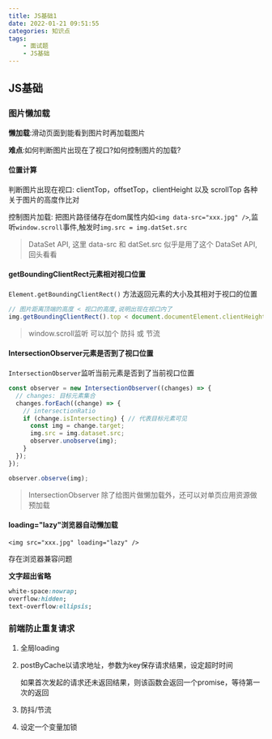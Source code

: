 ```yaml
---
title: JS基础1
date: 2022-01-21 09:51:55
categories: 知识点
tags: 
    - 面试题
    - JS基础
---
```


## JS基础

### 图片懒加载

__懒加载__:滑动页面到能看到图片时再加载图片

__难点__:如何判断图片出现在了视口?如何控制图片的加载?

#### 位置计算

判断图片出现在视口: clientTop，offsetTop，clientHeight 以及 scrollTop 各种关于图片的高度作比对

控制图片加载: 把图片路径储存在dom属性内如`<img data-src="xxx.jpg" />`,监听`window.scroll`事件,触发时`img.src = img.datSet.src`

> DataSet API, 这里 data-src 和 datSet.src 似乎是用了这个 DataSet API,回头看看

#### getBoundingClientRect元素相对视口位置

`Element.getBoundingClientRect()` 方法返回元素的大小及其相对于视口的位置

```js
// 图片距离顶端的高度 < 视口的高度,说明出现在视口内了
img.getBoundingClientRect().top < document.documentElement.clientHeight;
```

> window.scroll监听 可以加个 防抖 或 节流

#### IntersectionObserver元素是否到了视口位置

`IntersectionObserver`监听当前元素是否到了当前视口位置

```js
const observer = new IntersectionObserver((changes) => {
  // changes: 目标元素集合
  changes.forEach((change) => {
    // intersectionRatio
    if (change.isIntersecting) { // 代表目标元素可见
      const img = change.target;
      img.src = img.dataset.src;
      observer.unobserve(img);
    }
  });
});

observer.observe(img);
```

> IntersectionObserver 除了给图片做懒加载外，还可以对单页应用资源做预加载

#### loading="lazy"浏览器自动懒加载

`<img src="xxx.jpg" loading="lazy" />`

存在浏览器兼容问题

__文字超出省略__

```css
white-space:nowrap;
overflow:hidden;
text-overflow:ellipsis;
```

### 前端防止重复请求

1. 全局loading

2. postByCache以请求地址，参数为key保存请求结果，设定超时时间

   如果首次发起的请求还未返回结果，则该函数会返回一个promise，等待第一次的返回

3. 防抖/节流

4. 设定一个变量加锁